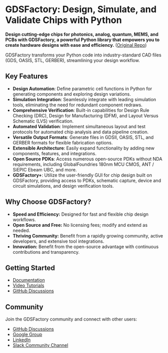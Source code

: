 # GDSFactory: Design, Simulate, and Validate Chips with Python

**Design cutting-edge chips for photonics, analog, quantum, MEMS, and PCBs with GDSFactory, a powerful Python library that empowers you to create hardware designs with ease and efficiency.** ([Original Repo](https://github.com/gdsfactory/gdsfactory))

GDSFactory transforms your Python code into industry-standard CAD files (GDS, OASIS, STL, GERBER), streamlining your design workflow.

## Key Features

*   **Design Automation**: Define parametric cell functions in Python for generating components and exploring design variations.
*   **Simulation Integration**: Seamlessly integrate with leading simulation tools, eliminating the need for redundant component redraws.
*   **Comprehensive Verification**: Built-in capabilities for Design Rule Checking (DRC), Design for Manufacturing (DFM), and Layout Versus Schematic (LVS) verification.
*   **Automated Validation**: Implement simultaneous layout and test protocols for automated chip analysis and data pipeline creation.
*   **Versatile Output Formats**: Generate files in GDSII, OASIS, STL, and GERBER formats for flexible fabrication options.
*   **Extensible Architecture**: Easily expand functionality by adding new components, features, and integrations.
*   **Open Source PDKs**: Access numerous open-source PDKs without NDA requirements, including GlobalFoundries 180nm MCU CMOS, ANT / SiEPIC Ebeam UBC, and more.
*   **GDSFactory+**: Utilize the user-friendly GUI for chip design built on GDSFactory, providing access to PDKs, schematic capture, device and circuit simulations, and design verification tools.

## Why Choose GDSFactory?

*   **Speed and Efficiency:** Designed for fast and flexible chip design workflows.
*   **Open Source and Free:** No licensing fees; modify and extend as needed.
*   **Thriving Community:** Benefit from a rapidly growing community, active developers, and extensive tool integrations.
*   **Innovation:** Benefit from the open-source advantage with continuous contributions and transparency.

## Getting Started

*   [Documentation](https://gdsfactory.github.io/gdsfactory/)
*   [Video Tutorials](https://www.youtube.com/@gdsfactory/playlists)
*   [GitHub Discussions](https://github.com/gdsfactory/gdsfactory/discussions/547)

## Community

Join the GDSFactory community and connect with other users:

*   [GitHub Discussions](https://github.com/gdsfactory/gdsfactory/discussions)
*   [Google Group](https://groups.google.com/g/gdsfactory)
*   [LinkedIn](https://www.linkedin.com/company/gdsfactory)
*   [Slack Community Channel](https://join.slack.com/t/gdsfactory-community/shared_invite/zt-3aoygv7cg-r5BH6yvL4YlHfY8~UXp0Wg)